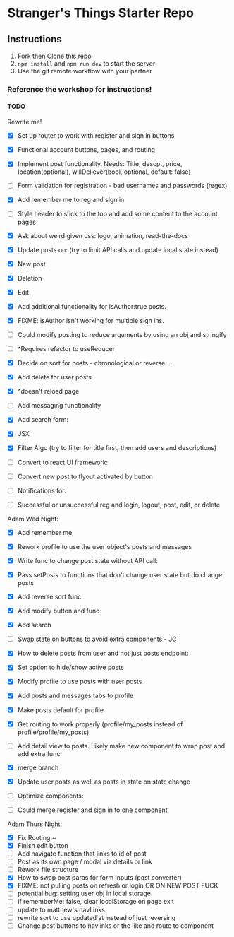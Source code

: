 # Stranger's Things Starter Repo

## Instructions

1. Fork then Clone this repo
2. `npm install` and `npm run dev` to start the server
3. Use the git remote workflow with your partner

### Reference the workshop for instructions!


#### TODO
Rewrite me!
- [x] Set up router to work with register and sign in buttons
- [x] Functional account buttons, pages, and routing
- [x] Implement post functionality. Needs: Title, descp., price, location(optional), willDeliever(bool, optional, default: false)
- [ ] Form validation for registration - bad usernames and passwords (regex) 
- [x] Add remember me to reg and sign in
- [ ] Style header to stick to the top and add some content to the account pages
- [x] Ask about weird given css: logo, animation, read-the-docs

- [x] Update posts on: (try to limit API calls and update local state instead)
- [x] New post 
- [x] Deletion 
- [x] Edit

- [x] Add additional functionality for isAuthor:true posts.
- [x] FIXME: isAuthor isn't working for multiple sign ins.
- [ ] Could modify posting to reduce arguments by using an obj and stringify
- [ ] ^Requires refactor to useReducer
- [x] Decide on sort for posts - chronological or reverse...
- [x] Add delete for user posts
- [x] ^doesn't reload page
- [ ] Add messaging functionality 
- [x] Add search form:
- [x] JSX
- [x] Filter Algo (try to filter for title first, then add users and descriptions)

- [ ] Convert to react UI framework:
- [ ] Convert new post to flyout activated by button
- [ ] Notifications for:
- [ ] Successful or unsuccessful reg and login, logout, post, edit, or delete

Adam Wed Night:
- [x] Add remember me
- [x] Rework profile to use the user object's posts and messages
- [x] Write func to change post state without API call:
- [x] Pass setPosts to functions that don't change user state but do change posts
- [x] Add reverse sort func
- [x] Add modify button and func
- [x] Add search

- [ ] Swap state on buttons to avoid extra components - JC
- [x] How to delete posts from user and not just posts endpoint:
- [x] Set option to hide/show active posts
- [x] Modify profile to use posts with user posts
- [x] Add posts and messages tabs to profile
- [x] Make posts default for profile
- [x] Get routing to work properly (profile/my_posts instead of profile/profile/my_posts)
- [ ] Add detail view to posts. Likely make new component to wrap post and add extra func
- [x] merge branch
- [x] Update user.posts as well as posts in state on state change

- [ ] Optimize components:
- [ ] Could merge register and sign in to one component

Adam Thurs Night:
- [x] Fix Routing ~
- [x] Finish edit button
- [ ] Add navigate function that links to id of post
- [ ] Post as its own page / modal via details or link
- [ ] Rework file structure
- [x] How to swap post paras for form inputs (post converter)
- [x] FIXME: not pulling posts on refresh or login OR ON NEW POST FUCK
- [ ] potential bug: setting user obj in local storage
- [ ] if rememberMe: false, clear localStorage on page exit
- [ ] update to matthew's navLinks
- [ ] rewrite sort to use updated at instead of just reversing
- [ ] Change post buttons to navlinks or the like and route to component